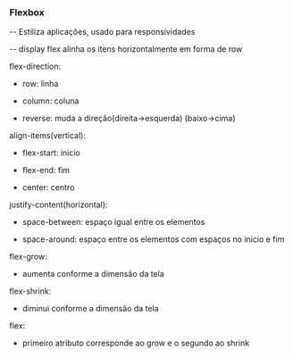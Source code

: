### Flexbox

-- Estiliza aplicações, usado para responsividades

-- display flex alinha os itens horizontalmente em forma de row

flex-direction:

- row: linha

- column: coluna

- reverse: muda a direção(direita->esquerda) (baixo->cima)

align-items(vertical):

- flex-start: inicio

- flex-end: fim

- center: centro

justify-content(horizontal):

- space-between: espaço igual entre os elementos

- space-around: espaço entre os elementos com espaços no inicio e fim

flex-grow:

- aumenta conforme a dimensão da tela

flex-shrink:

- diminui conforme a dimensão da tela

flex:

- primeiro atributo corresponde ao grow e o segundo ao shrink

